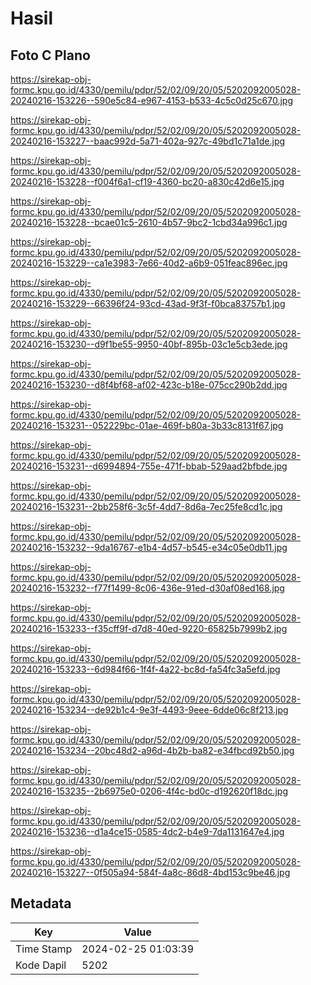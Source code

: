 # Hasil

## Foto C Plano

https://sirekap-obj-formc.kpu.go.id/4330/pemilu/pdpr/52/02/09/20/05/5202092005028-20240216-153226--590e5c84-e967-4153-b533-4c5c0d25c670.jpg

https://sirekap-obj-formc.kpu.go.id/4330/pemilu/pdpr/52/02/09/20/05/5202092005028-20240216-153227--baac992d-5a71-402a-927c-49bd1c71a1de.jpg

https://sirekap-obj-formc.kpu.go.id/4330/pemilu/pdpr/52/02/09/20/05/5202092005028-20240216-153228--f004f6a1-cf19-4360-bc20-a830c42d6e15.jpg

https://sirekap-obj-formc.kpu.go.id/4330/pemilu/pdpr/52/02/09/20/05/5202092005028-20240216-153228--bcae01c5-2610-4b57-9bc2-1cbd34a996c1.jpg

https://sirekap-obj-formc.kpu.go.id/4330/pemilu/pdpr/52/02/09/20/05/5202092005028-20240216-153229--ca1e3983-7e66-40d2-a6b9-051feac896ec.jpg

https://sirekap-obj-formc.kpu.go.id/4330/pemilu/pdpr/52/02/09/20/05/5202092005028-20240216-153229--66396f24-93cd-43ad-9f3f-f0bca83757b1.jpg

https://sirekap-obj-formc.kpu.go.id/4330/pemilu/pdpr/52/02/09/20/05/5202092005028-20240216-153230--d9f1be55-9950-40bf-895b-03c1e5cb3ede.jpg

https://sirekap-obj-formc.kpu.go.id/4330/pemilu/pdpr/52/02/09/20/05/5202092005028-20240216-153230--d8f4bf68-af02-423c-b18e-075cc290b2dd.jpg

https://sirekap-obj-formc.kpu.go.id/4330/pemilu/pdpr/52/02/09/20/05/5202092005028-20240216-153231--052229bc-01ae-469f-b80a-3b33c8131f67.jpg

https://sirekap-obj-formc.kpu.go.id/4330/pemilu/pdpr/52/02/09/20/05/5202092005028-20240216-153231--d6994894-755e-471f-bbab-529aad2bfbde.jpg

https://sirekap-obj-formc.kpu.go.id/4330/pemilu/pdpr/52/02/09/20/05/5202092005028-20240216-153231--2bb258f6-3c5f-4dd7-8d6a-7ec25fe8cd1c.jpg

https://sirekap-obj-formc.kpu.go.id/4330/pemilu/pdpr/52/02/09/20/05/5202092005028-20240216-153232--9da16767-e1b4-4d57-b545-e34c05e0db11.jpg

https://sirekap-obj-formc.kpu.go.id/4330/pemilu/pdpr/52/02/09/20/05/5202092005028-20240216-153232--f77f1499-8c06-436e-91ed-d30af08ed168.jpg

https://sirekap-obj-formc.kpu.go.id/4330/pemilu/pdpr/52/02/09/20/05/5202092005028-20240216-153233--f35cff9f-d7d8-40ed-9220-65825b7999b2.jpg

https://sirekap-obj-formc.kpu.go.id/4330/pemilu/pdpr/52/02/09/20/05/5202092005028-20240216-153233--6d984f66-1f4f-4a22-bc8d-fa54fc3a5efd.jpg

https://sirekap-obj-formc.kpu.go.id/4330/pemilu/pdpr/52/02/09/20/05/5202092005028-20240216-153234--de92b1c4-9e3f-4493-9eee-6dde06c8f213.jpg

https://sirekap-obj-formc.kpu.go.id/4330/pemilu/pdpr/52/02/09/20/05/5202092005028-20240216-153234--20bc48d2-a96d-4b2b-ba82-e34fbcd92b50.jpg

https://sirekap-obj-formc.kpu.go.id/4330/pemilu/pdpr/52/02/09/20/05/5202092005028-20240216-153235--2b6975e0-0206-4f4c-bd0c-d192620f18dc.jpg

https://sirekap-obj-formc.kpu.go.id/4330/pemilu/pdpr/52/02/09/20/05/5202092005028-20240216-153236--d1a4ce15-0585-4dc2-b4e9-7da1131647e4.jpg

https://sirekap-obj-formc.kpu.go.id/4330/pemilu/pdpr/52/02/09/20/05/5202092005028-20240216-153227--0f505a94-584f-4a8c-86d8-4bd153c9be46.jpg


## Metadata

| Key        | Value               |
| ---------- | ------------------- |
| Time Stamp | 2024-02-25 01:03:39 |
| Kode Dapil | 5202                |



